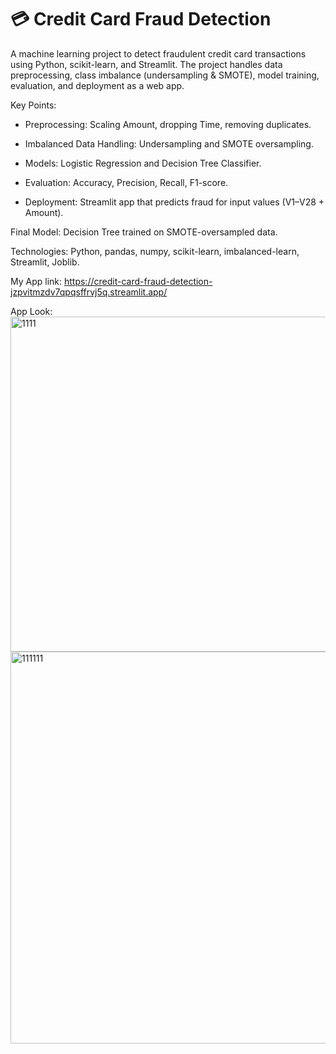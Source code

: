# 💳 Credit Card Fraud Detection

A machine learning project to detect fraudulent credit card transactions using Python, scikit-learn, and Streamlit. The project handles data preprocessing, class imbalance (undersampling & SMOTE), model training, evaluation, and deployment as a web app.

Key Points:

- Preprocessing: Scaling Amount, dropping Time, removing duplicates.

- Imbalanced Data Handling: Undersampling and SMOTE oversampling.

- Models: Logistic Regression and Decision Tree Classifier.

- Evaluation: Accuracy, Precision, Recall, F1-score.

- Deployment: Streamlit app that predicts fraud for input values (V1–V28 + Amount).

Final Model: Decision Tree trained on SMOTE-oversampled data.

Technologies: Python, pandas, numpy, scikit-learn, imbalanced-learn, Streamlit, Joblib.

My App link: https://credit-card-fraud-detection-jzpvitmzdv7qpqsffrvj5q.streamlit.app/

App Look:
<img width="1180" height="536" alt="1111" src="https://github.com/user-attachments/assets/21591f8a-af89-4aa4-b47b-e45b99aa68ca" />
<img width="1246" height="627" alt="111111" src="https://github.com/user-attachments/assets/6b50751b-3418-44ac-afcc-9a4a27e48a24" />

